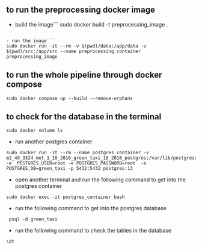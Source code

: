 ## to run the preprocessing docker image

- build the image```
sudo docker build -t preprocessing_image .

```

- run the image```
sudo docker run -it --rm -v $(pwd)/data:/app/data -v $(pwd)/src:/app/src --name preprocessing_container  preprocessing_image
```


## to run the whole pipeline through docker compose

```
sudo docker compose up --build --remove-orphans
```

## to check for the database in the terminal
    
```
sudo docker volume ls
```

- run another postgres container
```
sudo docker run -it --rm --name postgres_container -v m2_49_3324_met_1_10_2016_green_taxi_10_2016_postgres:/var/lib/postgresql/data -e  POSTGRES_USER=root -e POSTGRES_PASSWORD=root  -e POSTGRES_DB=green_taxi -p 5432:5432 postgres:13
```

- open another terminal and run the following command to get into the postgres container
```
sudo docker exec -it postgres_container bash
```

- run the following command to get into the postgres database
```
 psql -d green_taxi
```

- run the following command to check the tables in the database
```
\dt
```


